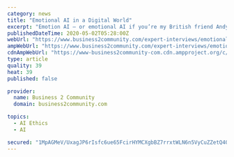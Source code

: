 ```yaml
---
category: news
title: "Emotional AI in a Digital World"
excerpt: "Emotion AI — or emotional AI if you’re my British friend Andy McStay — describes tech that understands and conveys emotion in human and human-machine interactions. The algorithms are well understood — natural language processing,"
publishedDateTime: 2020-05-02T05:28:00Z
webUrl: "https://www.business2community.com/expert-interviews/emotional-ai-in-a-digital-world-02307472"
ampWebUrl: "https://www.business2community.com/expert-interviews/emotional-ai-in-a-digital-world-02307472/amp"
cdnAmpWebUrl: "https://www-business2community-com.cdn.ampproject.org/c/s/www.business2community.com/expert-interviews/emotional-ai-in-a-digital-world-02307472/amp"
type: article
quality: 39
heat: 39
published: false

provider:
  name: Business 2 Community
  domain: business2community.com

topics:
  - AI Ethics
  - AI

secured: "1MpAGMeV/UxagJP6rIsfc6ue65FcirHYMCXgbBZ7rrxtWLN6n5VyCuZZetQ4QMtEXEC+KWmSCKY0OyFHdSeR56PXglsB+p+DbzWG1hK3rXuCkyzvaiBWKQ1KNqUrQkeE3WOBcjUGlqVSw/Pb+t4WS/2cZCDLTFWvWGQGL/fliJPL9rhxg/VR98knNNj6/iycirm0en8TMAN0q0ijSq/kkcanD9UPQI3pn+x2GUIaNHPdU5tffak2ErcsEfRA8h4s/q8EOSKl8/vVEAZjnvbtH2+kEei4GFZ+gA5DJqng1e0YMIexWKmIi46ogvtizFiEWg9xlrllWlWaq36V+sFRiziu2v6BIP7Ph4o2dc+7aNFtjqXocHjMjySgUswlOXWylC401em8jAtNkuPrDQNQHK4tdZemFzvw7lG0kow7ksIb9PgkqSFJ0felcF1JtjmJuKUlSb5XVRaaoFTzGlSj1io0h+Ght3e2AJpCrqiv200=;HUFPTG2FCygkSc/ibL1F7Q=="
---
```



